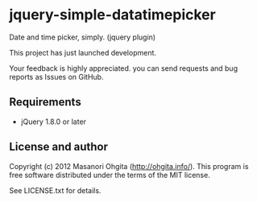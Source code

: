 jquery-simple-datatimepicker
========

Date and time picker, simply. (jquery plugin)

This project has just launched development.

Your feedback is highly appreciated.
you can send requests and bug reports as Issues on GitHub.

## Requirements

* jQuery 1.8.0 or later

## License and author

Copyright (c) 2012 Masanori Ohgita (http://ohgita.info/). 
This program is free software distributed under the terms of the MIT license.

See LICENSE.txt for details.

